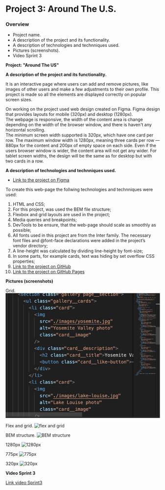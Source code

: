 # Project 3: Around The U.S.

### Overview

- Project name.
- A description of the project and its functionality.
- A description of technologies and technniques used.
- Pictures (screenshots).
- Video Sprint 3

**Project: "Around The US"**

**A description of the project and its functionality.**

It is an interactive page where users can add and remove pictures, like images of other users and make a few adjustments to their own profile.
This project is made so all the elements are displayed correctly on popular screen sizes.

On working on the project used web design created on Figma. Figma design that provides layouts for mobile (320px) and desktop (1280px).  
The webpage is responsive, the width of the content area is change depending on the width of the browser window, and there is haven't any horizontal scrolling.  
The minimum screen width supported is 320px, which have one card per row. The maximum window width is 1280px, meaning three cards per row — 880px for the content and 200px of empty space on each side. Even if the users browser window is wider, the content area will not get any wider. For tablet screen widths, the design will be the same as for desktop but with two cards in a row.

**A description of technologies and technniques used.**

- [Link to the project on Figma](https://www.figma.com/file/ii4xxsJ0ghevUOcssTlHZv/Sprint-3%3A-Around-the-US?node-id=0%3A1)

To create this web-page the follwing technologies and technniques were used:

1. HTML and CSS;
2. For this project, was used the BEM file structure;
3. Flexbox and grid layouts are used in the project;
4. Media queries and breakpoints;
5. DevTools to be ensure, that the web-page should scale as smoothly as possible;
6. All fonts used in this project are from the Inter family. The necessary font files and @font-face declarations were added in the project’s vendor directory;
7. A line-height was calculated by dividing line-height by font-size;
8. In some parts, for example cards, text was hiding by set overflow CSS properties;
9. [Link to the project on GitHub](https://github.com/Goldshtern/se_project_aroundtheus.git)
10. [Link to the project on GitHub Pages](https://goldshtern.github.io/se_project_aroundtheus/)

**Pictures (screenshots)**

Grid.
![grid](/src/images/demo/BEM%20file%20stucture.png)

Flex and grid.
![flex and grid](.src/images/demo/flex%20and%20grid.png)

BEM structure.
![BEM structure](.src/images/demo/BEM%20file%20stucture.png)

1280px
![1280px](.src/images/demo/1280px.png)

775px
![775px](.src/images/demo/775px.png)

320px
![320px](.src/images/demo/320px.png)

**Video Sprint 3**

[Link video Sprint3](https://drive.google.com/file/d/10PqCoLS06U0tTde5b6TW8NSebKJPk0fy/view?usp=sharing)
